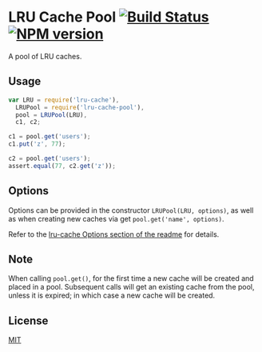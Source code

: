 # LRU Cache Pool [![Build Status](https://secure.travis-ci.org/areusjs/lru-cache-pool.png)](http://travis-ci.org/areusjs/lru-cache-pool) [![NPM version](https://badge.fury.io/js/lru-cache-pool.svg)](http://badge.fury.io/js/lru-cache-pool)

A pool of LRU caches.


## Usage

```javascript
var LRU = require('lru-cache'),
  LRUPool = require('lru-cache-pool'),
  pool = LRUPool(LRU),
  c1, c2;

c1 = pool.get('users');
c1.put('z', 77);

c2 = pool.get('users');
assert.equal(77, c2.get('z'));
```


## Options

Options can be provided in the constructor `LRUPool(LRU, options)`,
as well as when creating new caches via get `pool.get('name', options)`.

Refer to the [lru-cache Options section of the readme](https://github.com/isaacs/node-lru-cache#options) for details.


## Note

When calling `pool.get()`, for the first time a new cache will be created
and placed in a pool. Subsequent calls will get an existing cache from the
pool, unless it is expired; in which case a new cache will be created.


## License
[MIT](LICENSE)
